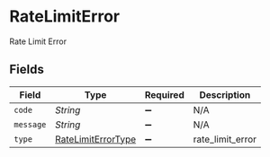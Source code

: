 # RateLimitError

Rate Limit Error


## Fields

| Field                                                           | Type                                                            | Required                                                        | Description                                                     |
| --------------------------------------------------------------- | --------------------------------------------------------------- | --------------------------------------------------------------- | --------------------------------------------------------------- |
| `code`                                                          | *String*                                                        | :heavy_minus_sign:                                              | N/A                                                             |
| `message`                                                       | *String*                                                        | :heavy_minus_sign:                                              | N/A                                                             |
| `type`                                                          | [RateLimitErrorType](../../models/shared/RateLimitErrorType.md) | :heavy_minus_sign:                                              | rate_limit_error                                                |